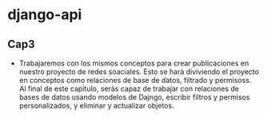 # django-api






## Cap3
- Trabajaremos con los mismos conceptos para crear publicaciones en nuestro proyecto de redes soaciales. Esto se harà diviviendo el proyecto en conceptos como relaciones de base de datos, filtrado y permisoss. Al final de este capìtulo, seràs capaz de trabajar con relaciones de bases de datos usando modelos de Dajngo, escribir filtros y permisos personalizados, y eliminar y actualizar objetos.